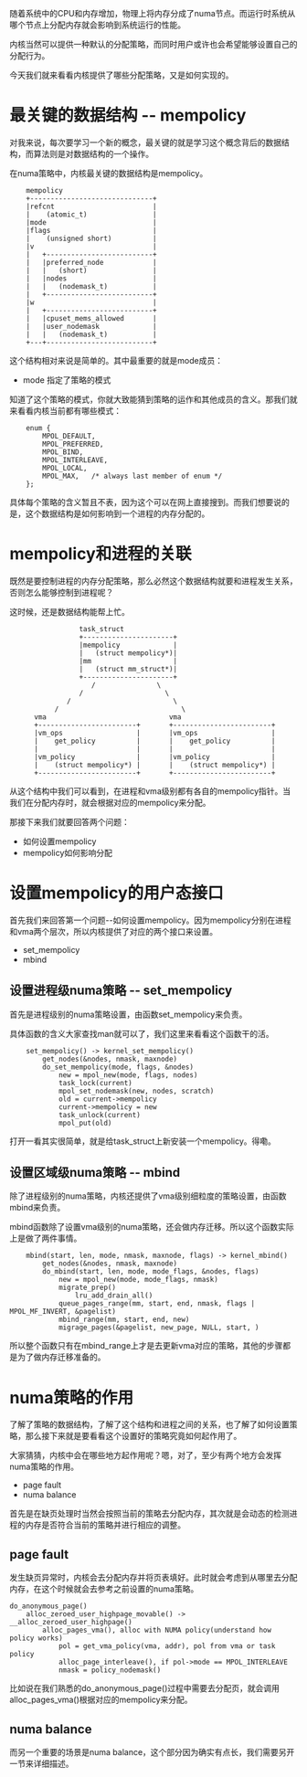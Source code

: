 随着系统中的CPU和内存增加，物理上将内存分成了numa节点。而运行时系统从哪个节点上分配内存就会影响到系统运行的性能。

内核当然可以提供一种默认的分配策略，而同时用户或许也会希望能够设置自己的分配行为。

今天我们就来看看内核提供了哪些分配策略，又是如何实现的。

# 最关键的数据结构 -- mempolicy

对我来说，每次要学习一个新的概念，最关键的就是学习这个概念背后的数据结构，而算法则是对数据结构的一个操作。

在numa策略中，内核最关键的数据结构是mempolicy。

```
    mempolicy
    +------------------------------+
    |refcnt                        |
    |    (atomic_t)                |
    |mode                          |
    |flags                         |
    |    (unsigned short)          |
    |v                             |
    |   +--------------------------+
    |   |preferred_node            |
    |   |   (short)                |
    |   |nodes                     |
    |   |   (nodemask_t)           |
    |   +--------------------------+
    |w                             |
    |   +--------------------------+
    |   |cpuset_mems_allowed       |
    |   |user_nodemask             |
    |   |   (nodemask_t)           |
    +---+--------------------------+
```

这个结构相对来说是简单的。其中最重要的就是mode成员：

  * mode 指定了策略的模式

知道了这个策略的模式，你就大致能猜到策略的运作和其他成员的含义。那我们就来看看内核当前都有哪些模式：

```
    enum {
    	MPOL_DEFAULT,
    	MPOL_PREFERRED,
    	MPOL_BIND,
    	MPOL_INTERLEAVE,
    	MPOL_LOCAL,
    	MPOL_MAX,	/* always last member of enum */
    };
```

具体每个策略的含义暂且不表，因为这个可以在网上直接搜到。而我们想要说的是，这个数据结构是如何影响到一个进程的内存分配的。

# mempolicy和进程的关联

既然是要控制进程的内存分配策略，那么必然这个数据结构就要和进程发生关系，否则怎么能够控制到进程呢？

这时候，还是数据结构能帮上忙。

```
                 task_struct
                 +----------------------+
                 |mempolicy             |
                 |   (struct mempolicy*)|
                 |mm                    |
                 |   (struct mm_struct*)|
                 +----------------------+
                    /               \
                 /                    \
              /                         \
           /                              \
      vma                              vma
      +------------------------+       +------------------------+
      |vm_ops                  |       |vm_ops                  |
      |    get_policy          |       |    get_policy          |
      |                        |       |                        |
      |vm_policy               |       |vm_policy               |
      |    (struct mempolicy*) |       |    (struct mempolicy*) |
      +------------------------+       +------------------------+
```

从这个结构中我们可以看到，在进程和vma级别都有各自的mempolicy指针。当我们在分配内存时，就会根据对应的mempolicy来分配。

那接下来我们就要回答两个问题：

  * 如何设置mempolicy
  * mempolicy如何影响分配

# 设置mempolicy的用户态接口

首先我们来回答第一个问题--如何设置mempolicy。因为mempolicy分别在进程和vma两个层次，所以内核提供了对应的两个接口来设置。

  * set_mempolicy
  * mbind

## 设置进程级numa策略 -- set_mempolicy

首先是进程级别的numa策略设置，由函数set_mempolicy来负责。

具体函数的含义大家查找man就可以了，我们这里来看看这个函数干的活。

```
    set_mempolicy() -> kernel_set_mempolicy()
        get_nodes(&nodes, nmask, maxnode)
        do_set_mempolicy(mode, flags, &nodes)
            new = mpol_new(mode, flags, nodes)
            task_lock(current)
            mpol_set_nodemask(new, nodes, scratch)
            old = current->mempolicy
            current->mempolicy = new
            task_unlock(current)
            mpol_put(old)
```

打开一看其实很简单，就是给task_struct上新安装一个mempolicy。得嘞。

## 设置区域级numa策略 -- mbind

除了进程级别的numa策略，内核还提供了vma级别细粒度的策略设置，由函数mbind来负责。

mbind函数除了设置vma级别的numa策略，还会做内存迁移。所以这个函数实际上是做了两件事情。

```
    mbind(start, len, mode, nmask, maxnode, flags) -> kernel_mbind()
        get_nodes(&nodes, nmask, maxnode)
        do_mbind(start, len, mode, mode_flags, &nodes, flags)
            new = mpol_new(mode, mode_flags, nmask)
            migrate_prep()
                lru_add_drain_all()
            queue_pages_range(mm, start, end, nmask, flags | MPOL_MF_INVERT, &pagelist)
            mbind_range(mm, start, end, new)
            migrage_pages(&pagelist, new_page, NULL, start, )
```

所以整个函数只有在mbind_range上才是去更新vma对应的策略，其他的步骤都是为了做内存迁移准备的。

# numa策略的作用

了解了策略的数据结构，了解了这个结构和进程之间的关系，也了解了如何设置策略，那么接下来就是要看看这个设置好的策略究竟如何起作用了。

大家猜猜，内核中会在哪些地方起作用呢？嗯，对了，至少有两个地方会发挥numa策略的作用。

  * page fault
  * numa balance

首先是在缺页处理时当然会按照当前的策略去分配内存，其次就是会动态的检测进程的内存是否符合当前的策略并进行相应的调整。

## page fault

发生缺页异常时，内核会去分配内存并将页表填好。此时就会考虑到从哪里去分配内存，在这个时候就会去参考之前设置的numa策略。

```
do_anonymous_page()
    alloc_zeroed_user_highpage_movable() -> __alloc_zeroed_user_highpage()
        alloc_pages_vma(), alloc with NUMA policy(understand how policy works)
            pol = get_vma_policy(vma, addr), pol from vma or task policy
            alloc_page_interleave(), if pol->mode == MPOL_INTERLEAVE
            nmask = policy_nodemask()
```

比如说在我们熟悉的do_anonymous_page()过程中需要去分配页，就会调用alloc_pages_vma()根据对应的mempolicy来分配。

## numa balance

而另一个重要的场景是numa balance，这个部分因为确实有点长，我们需要另开一节来详细描述。
